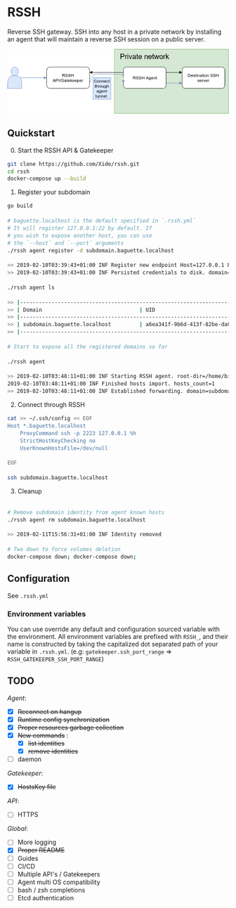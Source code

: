 # RSSH

Reverse SSH gateway. SSH into any host in a private network by installing an agent
that will maintain a reverse SSH session on a public server.

![diagram](./docs/diagram.png)

## Quickstart

0. Start the RSSH API & Gatekeeper

```sh
git clone https://github.com/Xide/rssh.git
cd rssh
docker-compose up --build
```

1. Register your subdomain
```sh
go build

# baguette.localhost is the default specified in `.rssh.yml`
# It will register 127.0.0.1:22 by default. If
# you wish to expose another host, you can use
# the `--host` and `--port` arguments
./rssh agent register -d subdomain.baguette.localhost

>> 2019-02-10T03:39:43+01:00 INF Register new endpoint Host=127.0.0.1 Port=22 domain=subdomain.baguette.localhost
>> 2019-02-10T03:39:43+01:00 INF Persisted credentials to disk. domain=subdomain.baguette.localhost

./rssh agent ls

>> |-----------------------------------------------------------------------------|
>> | Domain                               | UID                                  |
>> |-----------------------------------------------------------------------------|
>> | subdomain.baguette.localhost         | a6ea341f-9b6d-413f-82be-da0ba214c831 |
>> |-----------------------------------------------------------------------------|

# Start to expose all the registered domains so far

./rssh agent

>> 2019-02-10T03:48:11+01:00 INF Starting RSSH agent. root-dir=/home/billy/.rssh
2019-02-10T03:48:11+01:00 INF Finished hosts import. hosts_count=1
>> 2019-02-10T03:48:11+01:00 INF Established forwarding. domain=subdomain.baguette.localhost host=127.0.0.1 port=22
```


2. Connect through RSSH
```sh
cat >> ~/.ssh/config << EOF
Host *.baguette.localhost
    ProxyCommand ssh -p 2223 127.0.0.1 %h
    StrictHostKeyChecking no
    UserKnownHostsFile=/dev/null

EOF

ssh subdomain.baguette.localhost
```


3. Cleanup
```sh

# Remove subdomain identity from agent known hosts
./rssh agent rm subdomain.baguette.localhost

>> 2019-02-11T15:56:31+01:00 INF Identity removed

# Two down to force volumes deletion
docker-compose down; docker-compose down;
```

## Configuration

See `.rssh.yml`

### Environment variables

You can use override any default and configuration sourced variable with the environment.
All environment variables are prefixed with `RSSH_`, and their name is constructed by taking
the capitalized dot separated path of your variable in `.rssh.yml`.
(e.g: `gatekeeper.ssh_port_range` => `RSSH_GATEKEEPER_SSH_PORT_RANGE`)

## TODO

*Agent*:

- [x] ~~Reconnect on hangup~~
- [x] ~~Runtime config synchronization~~
- [x] ~~Proper resources garbage collection~~
- [x] ~~New commands~~ :
    - [x] ~~list identities~~
    - [x] ~~remove identities~~
- [ ] daemon

*Gatekeeper*:

- [x] ~~HostsKey file~~

*API*:

- [ ] HTTPS

*Global*:

- [ ] More logging
- [x] ~~Proper README~~
- [ ] Guides
- [ ] CI/CD
- [ ] Multiple API's / Gatekeepers
- [ ] Agent multi OS compatibility
- [ ] bash / zsh completions
- [ ] Etcd authentication